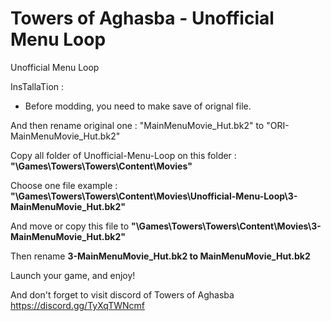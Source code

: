 # Towers of Aghasba - Unofficial Menu Loop

Unofficial Menu Loop

InsTallaTion :

- Before modding, you need to make save of orignal file.

And then rename original one : "MainMenuMovie_Hut.bk2" to "ORI-MainMenuMovie_Hut.bk2"

Copy all folder of Unofficial-Menu-Loop on this folder : <b>"\Games\Towers\Towers\Content\Movies"</b>

Choose one file
example : <b>"\Games\Towers\Towers\Content\Movies\Unofficial-Menu-Loop\3-MainMenuMovie_Hut.bk2"</b>

And move or copy this file to <b>"\Games\Towers\Towers\Content\Movies\3-MainMenuMovie_Hut.bk2"</b>

Then rename <b>3-MainMenuMovie_Hut.bk2 to MainMenuMovie_Hut.bk2</b>

Launch your game, and enjoy!

And don't forget to visit discord of Towers of Aghasba
https://discord.gg/TyXqTWNcmf
